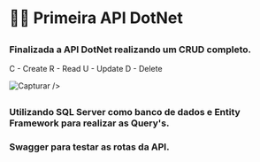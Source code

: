 # 🚀🔥 Primeira API DotNet

##

### Finalizada a API DotNet realizando um CRUD completo.

C - Create
R - Read
U - Update
D - Delete

![Capturar](https://user-images.githubusercontent.com/103784814/206767582-6005cd7d-c6db-4fef-bccf-aa8572a454db.JPG)
 />
##

### Utilizando SQL Server como banco de dados e Entity Framework para realizar as Query's.
### Swagger para testar as rotas da API.

